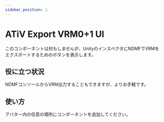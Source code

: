 ```yaml
---
sidebar_position: 1
---
```


# ATiV Export VRM0+1 UI

このコンポーネントは何もしませんが、UnityのインスペクタにNDMFでVRMをエクスポートするためのボタンを表示します。

## 役に立つ状況

NDMFコンソールからVRM出力することもできますが、よりお手軽です。

## 使い方

アバター内の任意の場所にコンポーネントを追加してください。
